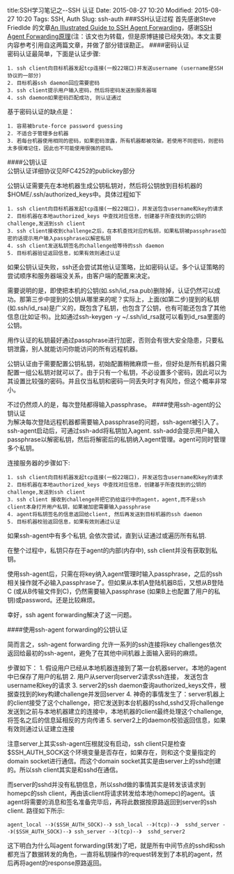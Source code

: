 title:SSH学习笔记之--SSH 认证 
Date: 2015-08-27 10:20
Modified: 2015-08-27 10:20
Tags: SSH, Auth 
Slug: ssh-auth 
###SSH认证过程
首先感谢Steve Friedlde 的文章[An Illustrated Guide to SSH Agent Forwarding](http://www.unixwiz.net/techtips/ssh-agent-forwarding.html)，感谢[SSH Agent Forwarding原理](http://blog.csdn.net/sdcxyz/article/details/41487897)(注：该文也为转载，但是原博链接已经失效)。本文主要内容参考引用自这两篇文章，并做了部分错误勘正。
####密码认证  
密码认证最简单，下面是认证步骤:  
    
    1. ssh client向目标机器发起tcp连接(一般22端口)并发送username (username是SSH协议的一部分)
    2. 目标机器ssh daemon回应需要密码
    3. ssh client提示用户输入密码，然后将密码发送到服务器端
    4. ssh daemon如果密码匹配成功, 则认证通过 
     
基于密码认证的缺点是：

    1. 容易被brute-force password guessing
    2. 不适合于管理多台机器
    3. 若每台机器使用相同的密码，如果密码泄露，所有机器都被攻破。若使用不同密码，则密码太多很难记住，因此也不可能使用很强的密码。
    
####公钥认证  
公钥认证详细协议见RFC4252的publickey部分  
 	
公钥认证需要先在本地机器生成公钥私钥对，然后将公钥放到目标机器的$HOME/.ssh/authorized_keys中。具体过程如下
 		
 	1. ssh client向目标机器发起tcp连接(一般22端口)，并发送包含username和key的请求
 	2. 目标机器在本地authorized_keys 中查找对应信息，创建基于所查找到的公钥的challenge,发送到ssh client
 	3. ssh client接收到challenge之后，在本机查找对应的私钥，如果私钥被passphrase加密的话提示用户输入passphrase以解密私钥
 	4. ssh client发送私钥签名的challenge给等待的ssh daemon
 	5. 目标机器验证返回信息，如果有效则通过认证
 	
 如果公钥认证失败，ssh还会尝试其他认证策略，比如密码认证。多个认证策略的尝试顺序和服务器端没关系，由客户端的配置来决定。  
 	
 需要说明的是，即使把本机的公钥(如.ssh/id_rsa.pub)删除掉，认证仍然可以成功。那第三步中提到的公钥从哪里来的呢？实际上，上面(如第二步)提到的私钥(如.ssh/id_rsa)是广义的，既包含了私钥，也包含了公钥，也有可能还包含了其他信息(比如证书)。比如通过ssh-keygen -y ~/.ssh/id_rsa就可以看到id_rsa里面的公钥。  
 	
 用作认证的私钥最好通过passphrase进行加密，否则会有很大安全隐患，只要私钥泄露，别人就能访问你能访问的所有远程机器。
	
公钥认证由于需要配置公钥私钥，初始配置稍微麻烦一些，但好处是所有机器只需配置一组公私钥对就可以了。由于只有一个私钥，不必设置多个密码，因此可以为其设置比较强的密码。并且仅当私钥和密码一同丢失时才有风险，但这个概率非常小。

不过仍然烦人的是，每次登陆都得输入passphrase。
####使用ssh-agent的公钥认证    
为解决每次登陆远程机器都需要输入passphrase的问题，ssh-agent被引入了。ssh-agent启动后，可通过ssh-add将私钥加入agent. ssh-add会提示用户输入passphrase以解密私钥，然后将解密后的私钥纳入agent管理。agent可同时管理多个私钥。  
    
连接服务器的步骤如下:

    1. ssh client向目标机器发起tcp连接(一般22端口)，并发送包含username和key的请求
    2. 目标机器在本地authorized_keys 中查找对应信息，创建基于所查找到的公钥的challenge,发送到ssh client
    3. ssh client 接收到challenge并把它扔给运行中的agent，agent,而不是ssh client本身打开用户私钥，如果被加密需要输入passphrase
    4. agent将私钥签名的信息返回给client, 然后再发送到目标机器的ssh daemon
    5. 目标机器校验返回信息，如果有效则通过认证

如果ssh-agent中有多个私钥, 会依次尝试，直到认证通过或遍历所有私钥.  

在整个过程中，私钥只存在于agent的内部(内存中), ssh client并没有获取到私钥。  

使用ssh-agent后，只需在将key纳入agent管理时输入passphrase，之后的ssh相关操作就不必输入passphrase了。但如果从本机A登陆机器B后，又想从B登陆C (或从B传输文件到C)，仍然需要输入passphrase (如果B上也配置了用户的私钥)或password。还是比较麻烦。  

幸好，ssh agent forwarding解决了这一问题。  

####使用ssh-agent forwarding的公钥认证  
	
简而言之，ssh-agent forwarding 允许一系列的ssh连接将key challenges依次返回给最初的ssh-agent，避免了在其他中间机器上面输入密码的麻烦。  
	
步骤如下：
	1. 假设用户已经从本地机器连接到了第一台机器server。本地的agent中已保存了用户的私钥
	2. 用户从server向server2请求ssh连接， 发送包含username和key的请求
	3. server2的ssh daemon查询authorized_keys文件，根据查找到的key构建challenge并发回server
	4. 神奇的事情发生了：server机器上的client接受了这个challenge，把它发送到本台机器的sshd,sshd又将challenge发送到之前与本地机器建立的连接中，本地机器的client最终处理这个challenge,将签名之后的信息延相反的方向传递
	5. server2上的daemon校验返回信息，如果有效则通过认证建立连接  
	
注意server上其实ssh-agent压根就没有启动，ssh client只是检查$SSH_AUTH_SOCK这个环境变量是否存在，如果存在，则和这个变量指定的domain socket进行通信。而这个domain socket其实是由server上的sshd创建的。所以ssh client其实是和sshd在通信。  
	
而server的sshd并没有私钥信息，所以sshd做的事情其实是转发该请求到homepc的ssh client，再由该client将请求转发给本地(homepc)的agent。该agent将需要的消息和签名准备完毕后，再将此数据按原路返回到server的ssh client. 路径如下所示:
	  
	agent_local --》($SSH_AUTH_SOCK)--》 ssh_local --》(tcp)--》  sshd_server --》($SSH_AUTH_SOCK)--》 ssh_server --》(tcp)--》  sshd_server2
		  
这下明白为什么叫agent forwarding(转发)了吧，就是所有中间节点的sshd和ssh都充当了数据转发的角色，一直将私钥操作的request转发到了本机的agent，然后再将agent的response原路返回。  

